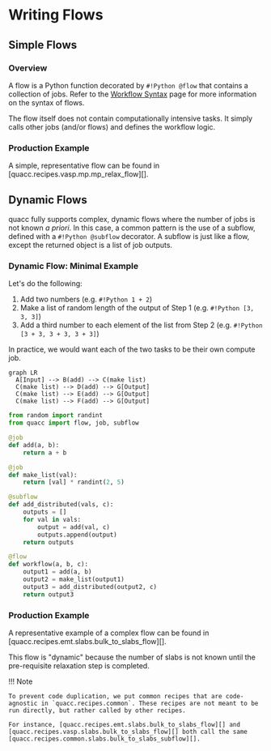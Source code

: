 # Writing Flows

## Simple Flows

### Overview

A flow is a Python function decorated by `#!Python @flow` that contains a collection of jobs. Refer to the [Workflow Syntax](../../user/basics/wflow_syntax.md) page for more information on the syntax of flows.

The flow itself does not contain computationally intensive tasks. It simply calls other jobs (and/or flows) and defines the workflow logic.

### Production Example

A simple, representative flow can be found in [quacc.recipes.vasp.mp.mp_relax_flow][].

## Dynamic Flows

quacc fully supports complex, dynamic flows where the number of jobs is not known _a priori_. In this case, a common pattern is the use of a subflow, defined with a `#!Python @subflow` decorator. A subflow is just like a flow, except the returned object is a list of job outputs.

### Dynamic Flow: Minimal Example

Let's do the following:

1. Add two numbers (e.g. `#!Python 1 + 2`)
2. Make a list of random length of the output of Step 1 (e.g. `#!Python [3, 3, 3]`)
3. Add a third number to each element of the list from Step 2 (e.g. `#!Python [3 + 3, 3 + 3, 3 + 3]`)

In practice, we would want each of the two tasks to be their own compute job.

```mermaid
graph LR
  A[Input] --> B(add) --> C(make list)
  C(make list) --> D(add) --> G[Output]
  C(make list) --> E(add) --> G[Output]
  C(make list) --> F(add) --> G[Output]
```

```python
from random import randint
from quacc import flow, job, subflow

@job
def add(a, b):
    return a + b

@job
def make_list(val):
    return [val] * randint(2, 5)

@subflow
def add_distributed(vals, c):
    outputs = []
    for val in vals:
        output = add(val, c)
        outputs.append(output)
    return outputs

@flow
def workflow(a, b, c):
    output1 = add(a, b)
    output2 = make_list(output1)
    output3 = add_distributed(output2, c)
    return output3
```

### Production Example

A representative example of a complex flow can be found in [quacc.recipes.emt.slabs.bulk_to_slabs_flow][].

This flow is "dynamic" because the number of slabs is not known until the pre-requisite relaxation step is completed.

!!! Note

    To prevent code duplication, we put common recipes that are code-agnostic in `quacc.recipes.common`. These recipes are not meant to be run directly, but rather called by other recipes.

    For instance, [quacc.recipes.emt.slabs.bulk_to_slabs_flow][] and [quacc.recipes.vasp.slabs.bulk_to_slabs_flow][] both call the same [quacc.recipes.common.slabs.bulk_to_slabs_subflow][].
